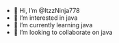 - 👋 Hi, I’m @ItzzNinja778
- 👀 I’m interested in java
- 🌱 I’m currently learning java
- 💞️ I’m looking to collaborate on java

<!---
ItzzNinja778/ItzzNinja778 is a ✨ special ✨ repository because its `README.md` (this file) appears on your GitHub profile.
You can click the Preview link to take a look at your changes.
--->
